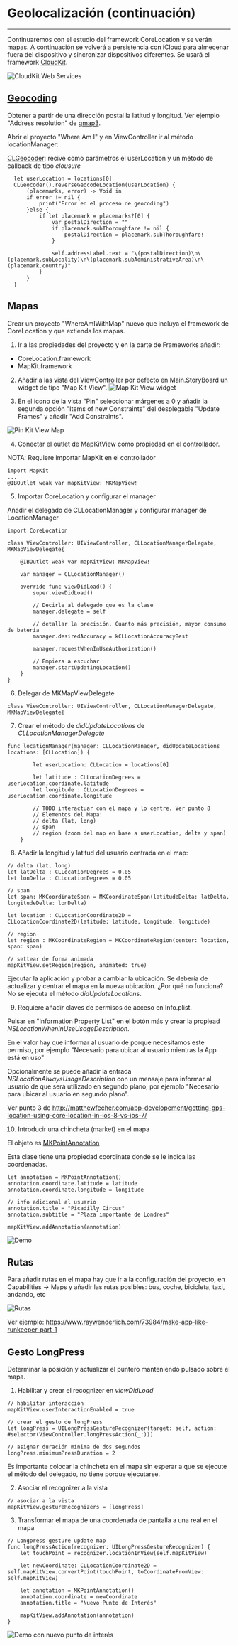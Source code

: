 # Geolocalización (continuación)
--------------------------------

Continuaremos con el estudio del framework CoreLocation y se verán mapas. A continuación se volverá a persistencia con iCloud para almecenar fuera del dispositivo y sincronizar dispositivos diferentes. Se usará el framework [CloudKit](https://developer.apple.com/library/ios/documentation/DataManagement/Conceptual/CloutKitWebServicesReference/Introduction/Introduction.html).

![CloudKit Web Services](captions/day14/webservices_intro_2x.png)

## [Geocoding](https://en.wikipedia.org/wiki/Geocoding)

Obtener a partir de una dirección postal la latitud y longitud. Ver ejemplo "Address resolution" de [gmap3](http://gmap3.net/api-address.html).

Abrir el proyecto "Where Am I" y en ViewController ir al método locationManager:

[CLGeocoder](https://developer.apple.com/library/ios/documentation/CoreLocation/Reference/CLGeocoder_class/): recive como parámetros el userLocation y un método de callback de tipo _clousure_

```
  let userLocation = locations[0]
  CLGeocoder().reverseGeocodeLocation(userLocation) {
      (placemarks, error) -> Void in
      if error != nil {
          print("Error en el proceso de geocoding")
      }else {
          if let placemark = placemarks?[0] {
              var postalDirection = ""
              if placemark.subThoroughfare != nil {
                  postalDirection = placemark.subThoroughfare!
              }

              self.addressLabel.text = "\(postalDirection)\n\(placemark.subLocality)\n\(placemark.subAdministrativeArea)\n\(placemark.country)"
          }
      }
  }
```


## Mapas

Crear un proyecto "WhereAmIWithMap" nuevo que incluya el framework de CoreLocation y que extienda los mapas.

1. Ir a las propiedades del proyecto y en la parte de Frameworks añadir:
  - CoreLocation.framework
  - MapKit.framework

2. Añadir a las vista del ViewController por defecto en Main.StoryBoard un widget de tipo "Map Kit View".
![Map Kit View widget](captions/day14/xcode_map_sample_1.png)

3. En el icono de la vista "Pin" seleccionar márgenes a 0 y añadir la segunda opción "Items of new Constraints" del desplegable "Update Frames" y añadir "Add Constraints".

![Pin Kit View Map](captions/day14/xcode_map_sample_2.png)

4. Conectar el outlet de MapKitView como propiedad en el controllador.

NOTA: Requiere importar MapKit en el controllador
```
import MapKit
...
@IBOutlet weak var mapKitView: MKMapView!

```

5. Importar CoreLocation y configurar el manager

Añadir el delegado de CLLocationManager y configurar manager de LocationManager

```
import CoreLocation

class ViewController: UIViewController, CLLocationManagerDelegate, MKMapViewDelegate{

    @IBOutlet weak var mapKitView: MKMapView!

    var manager = CLLocationManager()

    override func viewDidLoad() {
        super.viewDidLoad()

        // Decirle al delegado que es la clase
        manager.delegate = self

        // detallar la precisión. Cuanto más precisión, mayor consumo de batería
        manager.desiredAccuracy = kCLLocationAccuracyBest

        manager.requestWhenInUseAuthorization()

        // Empieza a escuchar
        manager.startUpdatingLocation()
    }
}
```

6. Delegar de MKMapViewDelegate

```
class ViewController: UIViewController, CLLocationManagerDelegate, MKMapViewDelegate{
```

7. Crear el método de _didUpdateLocations_ de _CLLocationManagerDelegate_


```
func locationManager(manager: CLLocationManager, didUpdateLocations locations: [CLLocation]) {

        let userLocation: CLLocation = locations[0]

        let latitude : CLLocationDegrees = userLocation.coordinate.latitude
        let longitude : CLLocationDegrees = userLocation.coordinate.longitude

        // TODO interactuar con el mapa y lo centre. Ver punto 8
        // Elementos del Mapa:
        // delta (lat, long)
        // span
        // region (zoom del map en base a userLocation, delta y span)
    }
```

8. Añadir la longitud y latitud del usuario centrada en el map:

```
// delta (lat, long)
let latDelta : CLLocationDegrees = 0.05
let lonDelta : CLLocationDegrees = 0.05

// span
let span: MKCoordinateSpan = MKCoordinateSpan(latitudeDelta: latDelta, longitudeDelta: lonDelta)

let location : CLLocationCoordinate2D = CLLocationCoordinate2D(latitude: latitude, longitude: longitude)

// region
let region : MKCoordinateRegion = MKCoordinateRegion(center: location, span: span)

// settear de forma animada
mapKitView.setRegion(region, animated: true)
```

Ejecutar la aplicación y probar a cambiar la ubicación. Se debería de actualizar y centrar el mapa en la nueva ubicación. ¿Por qué no funciona? No se ejecuta el método _didUpdateLocations_.

9. Requiere añadir claves de permisos de acceso en Info.plist.

Pulsar en "Information Property List" en el botón más y crear la propiead _NSLocationWhenInUseUsageDescription_.

En el valor hay que informar al usuario de porque necesitamos este permiso, por ejemplo "Necesario para ubicar al usuario mientras la App está en uso"

Opcionalmente se puede añadir la entrada _NSLocationAlwaysUsageDescription_ con un mensaje para informar al usuario de que será utilizado en segundo plano, por ejemplo  "Necesario para ubicar al usuario en segundo plano".

Ver punto 3 de http://matthewfecher.com/app-developement/getting-gps-location-using-core-location-in-ios-8-vs-ios-7/

10. Introducir una chincheta (market) en el mapa

El objeto es [MKPointAnnotation](https://developer.apple.com/library/ios/documentation/MapKit/Reference/MKPointAnnotation_class/)

Esta clase tiene una propiedad coordinate donde se le indica las coordenadas.

```
let annotation = MKPointAnnotation()
annotation.coordinate.latitude = latitude
annotation.coordinate.longitude = longitude

// info adicional al usuario
annotation.title = "Picadilly Circus"
annotation.subtitle = "Plaza importante de Londres"

mapKitView.addAnnotation(annotation)
```

![Demo](captions/day14/xcode_map_sample_3.png)

## Rutas

Para añadir rutas en el mapa hay que ir a la configuración del proyecto, en Capabilities -> Maps y añadir las rutas posibles: bus, coche, bicicleta, taxi, andando, etc

![Rutas](captions/day14/xcode_map_sample_4.png)

Ver ejemplo: https://www.raywenderlich.com/73984/make-app-like-runkeeper-part-1

## Gesto LongPress

Determinar la posición y actualizar el puntero manteniendo pulsado sobre el mapa.

1. Habilitar y crear el recognizer en _viewDidLoad_

```
// habilitar interacción
mapKitView.userInteractionEnabled = true

// crear el gesto de longPress
let longPress = UILongPressGestureRecognizer(target: self, action: #selector(ViewController.longPressAction(_:)))

// asignar duración mínima de dos segundos
longPress.minimumPressDuration = 2
```

Es importante colocar la chincheta en el mapa sin esperar a que se ejecute el método del delegado, no tiene porque ejecutarse.

2. Asociar el recognizer a la vista
```
// asociar a la vista
mapKitView.gestureRecognizers = [longPress]
```

3. Transformar el mapa de una coordenada de pantalla a una real en el mapa

```
// Longpress gesture update map
func longPressAction(recognizer: UILongPressGestureRecognizer) {
    let touchPoint = recognizer.locationInView(self.mapKitView)

    let newCoordinate: CLLocationCoordinate2D = self.mapKitView.convertPoint(touchPoint, toCoordinateFromView: self.mapKitView)

    let annotation = MKPointAnnotation()
    annotation.coordinate = newCoordinate
    annotation.title = "Nuevo Punto de Interés"

    mapKitView.addAnnotation(annotation)
}
```

![Demo con nuevo punto de interés](captions/day14/xcode_map_sample_5.png)
